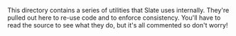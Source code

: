
This directory contains a series of utilities that Slate uses internally. They're pulled out here to re-use code and to enforce consistency. You'll have to read the source to see what they do, but it's all commented so don't worry!
